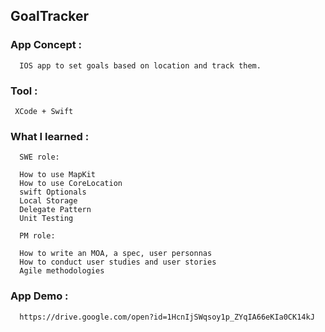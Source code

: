 ## GoalTracker


### App Concept : 

      IOS app to set goals based on location and track them.

### Tool : 
     
     XCode + Swift

### What I learned : 
    
      SWE role:
      
      How to use MapKit
      How to use CoreLocation
      swift Optionals
      Local Storage
      Delegate Pattern
      Unit Testing
      
      PM role: 
      
      How to write an MOA, a spec, user personnas
      How to conduct user studies and user stories
      Agile methodologies
     
      
### App Demo : 
      
      https://drive.google.com/open?id=1HcnIjSWqsoy1p_ZYqIA66eKIa0CK14kJ
